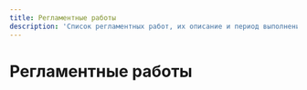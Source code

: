 ```yaml
---
title: Регламентные работы 
description: 'Список регламентных работ, их описание и период выполнения'
---
```


# Регламентные работы